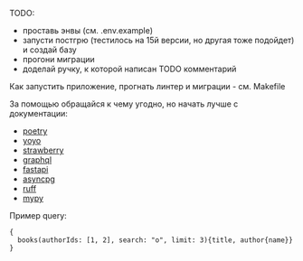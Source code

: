 TODO:
- проставь энвы (см. .env.example)
- запусти постгрю (тестилось на 15й версии, но другая тоже подойдет) и создай базу
- прогони миграции
- доделай ручку, к которой написан TODO комментарий

Как запустить приложение, прогнать линтер и миграции - см. Makefile

За помощью обращайся к чему угодно, но начать лучше с документации:
- [poetry](https://python-poetry.org/)
- [yoyo](https://ollycope.com/software/yoyo/latest/)
- [strawberry](https://strawberry.rocks/docs)
- [graphql](https://graphql.org/learn/)
- [fastapi](https://fastapi.tiangolo.com/)
- [asyncpg](https://magicstack.github.io/asyncpg/current/)
- [ruff](https://docs.astral.sh/ruff/)
- [mypy](https://mypy.readthedocs.io/en/stable/getting_started.html)

Пример query: 
```
{
  books(authorIds: [1, 2], search: "o", limit: 3){title, author{name}}
}
```